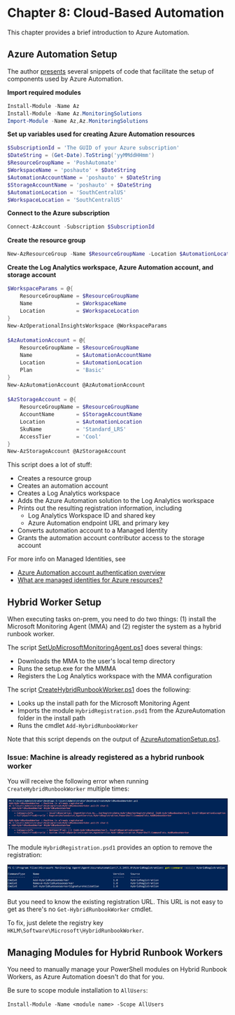 # Chapter 8: Cloud-Based Automation
This chapter provides a brief introduction to Azure Automation.  

## Azure Automation Setup
The author [presents](https://github.com/mdowst/Practical-Automation-with-PowerShell/blob/main/Chapter08/Snippets.md) several snippets of code that facilitate the setup of components used by Azure Automation. 

**Import required modules**
```powershell
Install-Module -Name Az
Install-Module -Name Az.MonitoringSolutions
Import-Module -Name Az,Az.MonitoringSolutions
```

**Set up variables used for creating Azure Automation resources**
```powershell
$SubscriptionId = 'The GUID of your Azure subscription'
$DateString = (Get-Date).ToString('yyMMddHHmm')
$ResourceGroupName = 'PoshAutomate'
$WorkspaceName = 'poshauto' + $DateString
$AutomationAccountName = 'poshauto' + $DateString
$StorageAccountName = 'poshauto' + $DateString
$AutomationLocation = 'SouthCentralUS'
$WorkspaceLocation = 'SouthCentralUS'
```

**Connect to the Azure subscription**
```powershell
Connect-AzAccount -Subscription $SubscriptionId
```

**Create the resource group**
```powershell
New-AzResourceGroup -Name $ResourceGroupName -Location $AutomationLocation
```

**Create the Log Analytics workspace, Azure Automation account, and storage account**
```powershell
$WorkspaceParams = @{
	ResourceGroupName = $ResourceGroupName
	Name              = $WorkspaceName
	Location          = $WorkspaceLocation
}
New-AzOperationalInsightsWorkspace @WorkspaceParams

$AzAutomationAccount = @{
	ResourceGroupName = $ResourceGroupName
	Name              = $AutomationAccountName
	Location          = $AutomationLocation
	Plan              = 'Basic'
}
New-AzAutomationAccount @AzAutomationAccount

$AzStorageAccount = @{
	ResourceGroupName = $ResourceGroupName
	AccountName       = $StorageAccountName
	Location          = $AutomationLocation
	SkuName           = 'Standard_LRS'
	AccessTier        = 'Cool'
}
New-AzStorageAccount @AzStorageAccount
```




This script does a lot of stuff:  
- Creates a resource group
- Creates an automation account
- Creates a Log Analytics workspace
- Adds the Azure Automation solution to the Log Analytics workspace
- Prints out the resulting registration information, including
  - Log Analytics Workspace ID and shared key
  - Azure Automation endpoint URL and primary key
- Converts automation account to a Managed Identity
- Grants the automation account contributor access to the storage account

For more info on Managed Identities, see
- [Azure Automation account authentication overview](https://docs.microsoft.com/en-us/azure/automation/automation-security-overview?WT.mc_id=Portal-Microsoft_Azure_Automation#managed-identities-preview)
- [What are managed identities for Azure resources?](https://docs.microsoft.com/en-us/azure/automation/automation-security-overview?WT.mc_id=Portal-Microsoft_Azure_Automation#managed-identities-preview)

## Hybrid Worker Setup
When executing tasks on-prem, you need to do two things: (1) install the Microsoft Monitoring Agent (MMA) and (2) register the system as a hybrid runbook worker.

The script [SetUpMicrosoftMonitoringAgent.ps1](SetUpMicrosoftMonitoringAgent.ps1) does several things:
- Downloads the MMA to the user's local temp directory
- Runs the setup.exe for the MMMA
- Registers the Log Analytics workspace with the MMA configuration

The script [CreateHybridRunbookWorker.ps1](CreateHybridRunbookWorker.ps1) does the following:
- Looks up the install path for the Microsoft Monitoring Agent
- Imports the module `HybridRegistration.psd1` from the AzureAutomation folder in the install path
- Runs the cmdlet `Add-HybridRunbookWorker`

Note that this script depends on the output of [AzureAutomationSetup.ps1](AzureAutomationSetup.ps1).

### Issue: Machine is already registered as a hybrid runbook worker
You will receive the following error when running `CreateHybridRunbookWorker` multiple times:

![](img/2022-08-09-05-19-00.png)

The module `HybridRegistration.psd1` provides an option to remove the registration:

![](img/2022-08-09-05-22-39.png)

But you need to know the existing registration URL. This URL is not easy to get as there's no `Get-HybridRunbookWorker` cmdlet.

To fix, just delete the registry key `HKLM\Software\Microsoft\HybridRunbookWorker`.

## Managing Modules for Hybrid Runbook Workers
You need to manually manage your PowerShell modules on Hybrid Runbook Workers, as Azure Automation doesn't do that for you.

Be sure to scope module installation to `AllUsers`:

`Install-Module -Name <module name> -Scope AllUsers`
